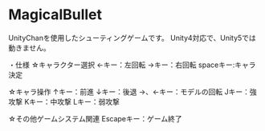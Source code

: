 # MagicalBullet

UnityChanを使用したシューティングゲームです。
Unity4対応で、Unity5では動きません。

・仕様
☆キャラクター選択
←キー：左回転
→キー：右回転
spaceキー:キャラ決定

☆キャラ操作
↑キー：前進
↓キー：後退
→、←キー：モデルの回転
Jキー：強攻撃
Kキー：中攻撃
Lキー：弱攻撃

☆その他ゲームシステム関連
Escapeキー：ゲーム終了
